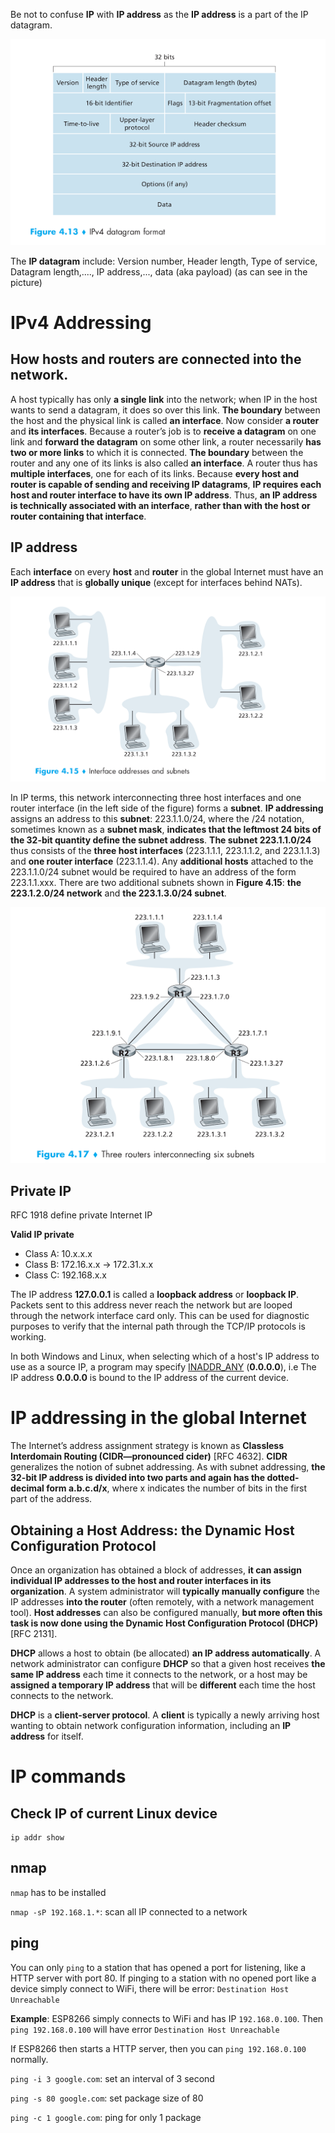 Be not to confuse **IP** with **IP address** as the **IP address** is a part of the IP datagram.

![](../Environment/Images/ipv4.png)

The **IP datagram** include: Version number, Header length, Type of service, Datagram length,...., IP address,..., data (aka payload) (as can see in the picture)

# IPv4 Addressing

## How hosts and routers are connected into the network.

A host typically has only **a single link** into the network; when IP in the host wants to send a datagram, it does so over this link. **The boundary** between the host and the physical link is called **an interface**. Now consider **a router** and **its interfaces**. Because a router’s job is to **receive a datagram** on one link and **forward the datagram** on some other link, a router necessarily **has two or more links** to which it is connected. **The boundary** between the router and any one of its links is also called **an interface**. A router thus has **multiple interfaces**, one for each of its links. Because **every host and router is capable of sending and receiving IP datagrams**, **IP requires each host and router interface to have its own IP address**. Thus, **an IP address is technically associated with an interface**, **rather than with the host or router containing that interface**.

## IP address

Each **interface** on every **host** and **router** in the global Internet must have an **IP address** that is **globally unique** (except for interfaces behind NATs).

![](../Environment/Images/ip_address.png)

In IP terms, this network interconnecting three host interfaces and one router interface (in the left side of the figure) forms a **subnet**. **IP addressing** assigns an address to this **subnet**: 223.1.1.0/24, where the /24 notation, sometimes known as a **subnet mask**, **indicates that the leftmost 24 bits of the 32-bit quantity define the subnet address**. **The subnet 223.1.1.0/24** thus consists of the **three host interfaces** (223.1.1.1, 223.1.1.2, and 223.1.1.3) and **one router interface** (223.1.1.4). Any **additional hosts** attached to the 223.1.1.0/24 subnet would be required to have an address of the form 223.1.1.xxx. There are two additional subnets shown in **Figure 4.15**: **the 223.1.2.0/24 network** and **the 223.1.3.0/24 subnet**.

![](../Environment/Images/subnet.png)

## Private IP
RFC 1918 define private Internet IP

**Valid IP private**

* Class A: 10.x.x.x
* Class B: 172.16.x.x -> 172.31.x.x
* Class C: 192.168.x.x

The IP address **127.0.0.1** is called a **loopback address** or **loopback IP**. Packets sent to this address never reach the network but are looped through the network interface card only. This can be used for diagnostic purposes to verify that the internal path through the TCP/IP protocols is working.

In both Windows and Linux, when selecting which of a host's IP address to use as a source IP, a program may specify [INADDR_ANY](https://github.com/TranPhucVinh/C/blob/master/Transport%20layer/API.md#sockaddr-in_addr-sockaddr_in) (**0.0.0.0**), i.e The IP address **0.0.0.0** is bound to the IP address of the current device. 

# IP addressing in the global Internet

The Internet’s address assignment strategy is known as **Classless Interdomain
Routing (CIDR—pronounced cider)** [RFC 4632]. **CIDR** generalizes the notion of subnet addressing. As with subnet addressing, **the 32-bit IP address is divided into two parts and again has the dotted-decimal form a.b.c.d/x**, where x indicates the number of bits in the first part of the address.

## Obtaining a Host Address: the Dynamic Host Configuration Protocol

Once an organization has obtained a block of addresses, **it can assign individual IP addresses to the host and router interfaces in its organization**. A system administrator will **typically manually configure** the IP addresses **into the router** (often remotely, with a network management tool). **Host addresses** can also be configured manually, **but more often this task is now done using the Dynamic Host Configuration Protocol (DHCP)** [RFC 2131].

**DHCP** allows a host to obtain (be allocated) **an IP address automatically**. A network administrator can configure **DHCP** so that a given host receives **the same IP address** each time it connects to the network, or a host may be **assigned a temporary IP address** that will be **different** each time the host connects to the network.

**DHCP** is a **client-server protocol**. A **client** is typically a newly arriving host wanting to obtain network configuration information, including an **IP address** for itself.

# IP commands

## Check IP of current Linux device

```
ip addr show
```
## nmap

``nmap`` has to be installed

``nmap -sP 192.168.1.*``: scan all IP connected to a network

## ping

You can only ``ping`` to a station that has opened a port for listening, like a HTTP server with port 80. If pinging to a station with no opened port like a device simply connect to WiFi, there will be error: ``Destination Host Unreachable``

**Example**: ESP8266 simply connects to WiFi and has IP ``192.168.0.100``. Then ``ping 192.168.0.100`` will have error ``Destination Host Unreachable``

If ESP8266 then starts a HTTP server, then you can ``ping 192.168.0.100`` normally.

``ping -i 3 google.com``: set an interval of 3 second

``ping -s 80 google.com``: set package size of 80

``ping -c 1 google.com``: ping for only 1 package
